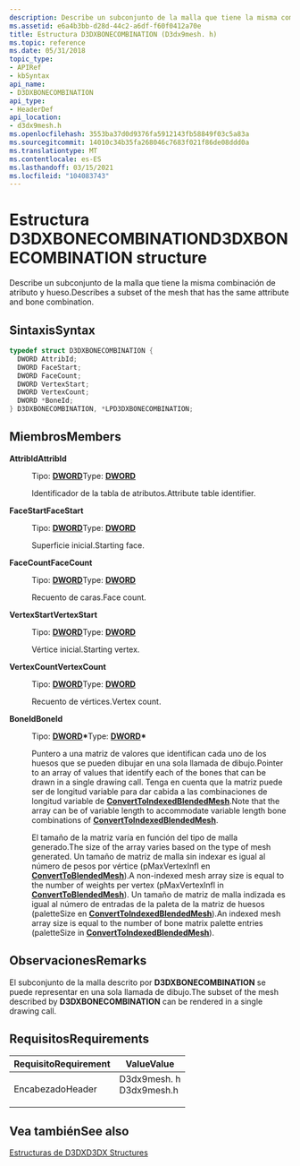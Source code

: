 ```yaml
---
description: Describe un subconjunto de la malla que tiene la misma combinación de atributo y hueso.
ms.assetid: e6a4b3bb-d28d-44c2-a6df-f60f0412a70e
title: Estructura D3DXBONECOMBINATION (D3dx9mesh. h)
ms.topic: reference
ms.date: 05/31/2018
topic_type:
- APIRef
- kbSyntax
api_name:
- D3DXBONECOMBINATION
api_type:
- HeaderDef
api_location:
- d3dx9mesh.h
ms.openlocfilehash: 3553ba37d0d9376fa5912143fb58849f03c5a83a
ms.sourcegitcommit: 14010c34b35fa268046c7683f021f86de08ddd0a
ms.translationtype: MT
ms.contentlocale: es-ES
ms.lasthandoff: 03/15/2021
ms.locfileid: "104083743"
---
```

# <a name="d3dxbonecombination-structure"></a><span data-ttu-id="2ab6a-103">Estructura D3DXBONECOMBINATION</span><span class="sxs-lookup"><span data-stu-id="2ab6a-103">D3DXBONECOMBINATION structure</span></span>

<span data-ttu-id="2ab6a-104">Describe un subconjunto de la malla que tiene la misma combinación de atributo y hueso.</span><span class="sxs-lookup"><span data-stu-id="2ab6a-104">Describes a subset of the mesh that has the same attribute and bone combination.</span></span>

## <a name="syntax"></a><span data-ttu-id="2ab6a-105">Sintaxis</span><span class="sxs-lookup"><span data-stu-id="2ab6a-105">Syntax</span></span>


```C++
typedef struct D3DXBONECOMBINATION {
  DWORD AttribId;
  DWORD FaceStart;
  DWORD FaceCount;
  DWORD VertexStart;
  DWORD VertexCount;
  DWORD *BoneId;
} D3DXBONECOMBINATION, *LPD3DXBONECOMBINATION;
```



## <a name="members"></a><span data-ttu-id="2ab6a-106">Miembros</span><span class="sxs-lookup"><span data-stu-id="2ab6a-106">Members</span></span>

<dl> <dt>

<span data-ttu-id="2ab6a-107">**AttribId**</span><span class="sxs-lookup"><span data-stu-id="2ab6a-107">**AttribId**</span></span>
</dt> <dd>

<span data-ttu-id="2ab6a-108">Tipo: **[ **DWORD**](../winprog/windows-data-types.md)**</span><span class="sxs-lookup"><span data-stu-id="2ab6a-108">Type: **[**DWORD**](../winprog/windows-data-types.md)**</span></span>

</dd> <dd>

<span data-ttu-id="2ab6a-109">Identificador de la tabla de atributos.</span><span class="sxs-lookup"><span data-stu-id="2ab6a-109">Attribute table identifier.</span></span>

</dd> <dt>

<span data-ttu-id="2ab6a-110">**FaceStart**</span><span class="sxs-lookup"><span data-stu-id="2ab6a-110">**FaceStart**</span></span>
</dt> <dd>

<span data-ttu-id="2ab6a-111">Tipo: **[ **DWORD**](../winprog/windows-data-types.md)**</span><span class="sxs-lookup"><span data-stu-id="2ab6a-111">Type: **[**DWORD**](../winprog/windows-data-types.md)**</span></span>

</dd> <dd>

<span data-ttu-id="2ab6a-112">Superficie inicial.</span><span class="sxs-lookup"><span data-stu-id="2ab6a-112">Starting face.</span></span>

</dd> <dt>

<span data-ttu-id="2ab6a-113">**FaceCount**</span><span class="sxs-lookup"><span data-stu-id="2ab6a-113">**FaceCount**</span></span>
</dt> <dd>

<span data-ttu-id="2ab6a-114">Tipo: **[ **DWORD**](../winprog/windows-data-types.md)**</span><span class="sxs-lookup"><span data-stu-id="2ab6a-114">Type: **[**DWORD**](../winprog/windows-data-types.md)**</span></span>

</dd> <dd>

<span data-ttu-id="2ab6a-115">Recuento de caras.</span><span class="sxs-lookup"><span data-stu-id="2ab6a-115">Face count.</span></span>

</dd> <dt>

<span data-ttu-id="2ab6a-116">**VertexStart**</span><span class="sxs-lookup"><span data-stu-id="2ab6a-116">**VertexStart**</span></span>
</dt> <dd>

<span data-ttu-id="2ab6a-117">Tipo: **[ **DWORD**](../winprog/windows-data-types.md)**</span><span class="sxs-lookup"><span data-stu-id="2ab6a-117">Type: **[**DWORD**](../winprog/windows-data-types.md)**</span></span>

</dd> <dd>

<span data-ttu-id="2ab6a-118">Vértice inicial.</span><span class="sxs-lookup"><span data-stu-id="2ab6a-118">Starting vertex.</span></span>

</dd> <dt>

<span data-ttu-id="2ab6a-119">**VertexCount**</span><span class="sxs-lookup"><span data-stu-id="2ab6a-119">**VertexCount**</span></span>
</dt> <dd>

<span data-ttu-id="2ab6a-120">Tipo: **[ **DWORD**](../winprog/windows-data-types.md)**</span><span class="sxs-lookup"><span data-stu-id="2ab6a-120">Type: **[**DWORD**](../winprog/windows-data-types.md)**</span></span>

</dd> <dd>

<span data-ttu-id="2ab6a-121">Recuento de vértices.</span><span class="sxs-lookup"><span data-stu-id="2ab6a-121">Vertex count.</span></span>

</dd> <dt>

<span data-ttu-id="2ab6a-122">**BoneId**</span><span class="sxs-lookup"><span data-stu-id="2ab6a-122">**BoneId**</span></span>
</dt> <dd>

<span data-ttu-id="2ab6a-123">Tipo: **[ **DWORD**](../winprog/windows-data-types.md)\***</span><span class="sxs-lookup"><span data-stu-id="2ab6a-123">Type: **[**DWORD**](../winprog/windows-data-types.md)\***</span></span>

</dd> <dd>

<span data-ttu-id="2ab6a-124">Puntero a una matriz de valores que identifican cada uno de los huesos que se pueden dibujar en una sola llamada de dibujo.</span><span class="sxs-lookup"><span data-stu-id="2ab6a-124">Pointer to an array of values that identify each of the bones that can be drawn in a single drawing call.</span></span> <span data-ttu-id="2ab6a-125">Tenga en cuenta que la matriz puede ser de longitud variable para dar cabida a las combinaciones de longitud variable de [**ConvertToIndexedBlendedMesh**](id3dxskininfo--converttoindexedblendedmesh.md).</span><span class="sxs-lookup"><span data-stu-id="2ab6a-125">Note that the array can be of variable length to accommodate variable length bone combinations of [**ConvertToIndexedBlendedMesh**](id3dxskininfo--converttoindexedblendedmesh.md).</span></span>

<span data-ttu-id="2ab6a-126">El tamaño de la matriz varía en función del tipo de malla generado.</span><span class="sxs-lookup"><span data-stu-id="2ab6a-126">The size of the array varies based on the type of mesh generated.</span></span> <span data-ttu-id="2ab6a-127">Un tamaño de matriz de malla sin indexar es igual al número de pesos por vértice (pMaxVertexInfl en [**ConvertToBlendedMesh**](id3dxskininfo--converttoblendedmesh.md)).</span><span class="sxs-lookup"><span data-stu-id="2ab6a-127">A non-indexed mesh array size is equal to the number of weights per vertex (pMaxVertexInfl in [**ConvertToBlendedMesh**](id3dxskininfo--converttoblendedmesh.md)).</span></span> <span data-ttu-id="2ab6a-128">Un tamaño de matriz de malla indizada es igual al número de entradas de la paleta de la matriz de huesos (paletteSize en [**ConvertToIndexedBlendedMesh**](id3dxskininfo--converttoindexedblendedmesh.md)).</span><span class="sxs-lookup"><span data-stu-id="2ab6a-128">An indexed mesh array size is equal to the number of bone matrix palette entries (paletteSize in [**ConvertToIndexedBlendedMesh**](id3dxskininfo--converttoindexedblendedmesh.md)).</span></span>

</dd> </dl>

## <a name="remarks"></a><span data-ttu-id="2ab6a-129">Observaciones</span><span class="sxs-lookup"><span data-stu-id="2ab6a-129">Remarks</span></span>

<span data-ttu-id="2ab6a-130">El subconjunto de la malla descrito por **D3DXBONECOMBINATION** se puede representar en una sola llamada de dibujo.</span><span class="sxs-lookup"><span data-stu-id="2ab6a-130">The subset of the mesh described by **D3DXBONECOMBINATION** can be rendered in a single drawing call.</span></span>

## <a name="requirements"></a><span data-ttu-id="2ab6a-131">Requisitos</span><span class="sxs-lookup"><span data-stu-id="2ab6a-131">Requirements</span></span>



| <span data-ttu-id="2ab6a-132">Requisito</span><span class="sxs-lookup"><span data-stu-id="2ab6a-132">Requirement</span></span> | <span data-ttu-id="2ab6a-133">Value</span><span class="sxs-lookup"><span data-stu-id="2ab6a-133">Value</span></span> |
|-------------------|----------------------------------------------------------------------------------------|
| <span data-ttu-id="2ab6a-134">Encabezado</span><span class="sxs-lookup"><span data-stu-id="2ab6a-134">Header</span></span><br/> | <dl> <span data-ttu-id="2ab6a-135"><dt>D3dx9mesh. h</dt></span><span class="sxs-lookup"><span data-stu-id="2ab6a-135"><dt>D3dx9mesh.h</dt></span></span> </dl> |



## <a name="see-also"></a><span data-ttu-id="2ab6a-136">Vea también</span><span class="sxs-lookup"><span data-stu-id="2ab6a-136">See also</span></span>

<dl> <dt>

[<span data-ttu-id="2ab6a-137">Estructuras de D3DX</span><span class="sxs-lookup"><span data-stu-id="2ab6a-137">D3DX Structures</span></span>](dx9-graphics-reference-d3dx-structures.md)
</dt> </dl>

 

 
